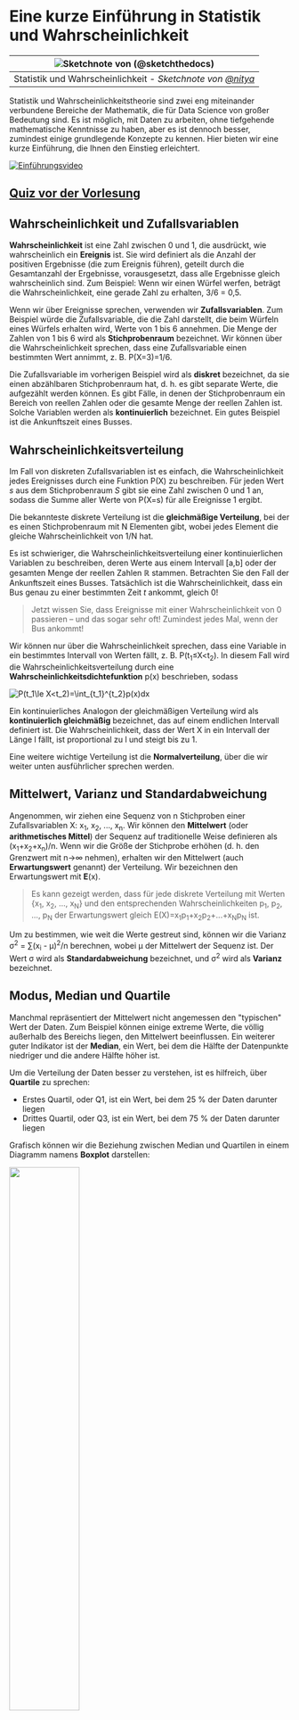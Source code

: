 <!--
CO_OP_TRANSLATOR_METADATA:
{
  "original_hash": "b706a07cfa87ba091cbb91e0aa775600",
  "translation_date": "2025-08-24T00:05:44+00:00",
  "source_file": "1-Introduction/04-stats-and-probability/README.md",
  "language_code": "de"
}
-->
# Eine kurze Einführung in Statistik und Wahrscheinlichkeit

|![ Sketchnote von [(@sketchthedocs)](https://sketchthedocs.dev) ](../../sketchnotes/04-Statistics-Probability.png)|
|:---:|
| Statistik und Wahrscheinlichkeit - _Sketchnote von [@nitya](https://twitter.com/nitya)_ |

Statistik und Wahrscheinlichkeitstheorie sind zwei eng miteinander verbundene Bereiche der Mathematik, die für Data Science von großer Bedeutung sind. Es ist möglich, mit Daten zu arbeiten, ohne tiefgehende mathematische Kenntnisse zu haben, aber es ist dennoch besser, zumindest einige grundlegende Konzepte zu kennen. Hier bieten wir eine kurze Einführung, die Ihnen den Einstieg erleichtert.

[![Einführungsvideo](../../../../1-Introduction/04-stats-and-probability/images/video-prob-and-stats.png)](https://youtu.be/Z5Zy85g4Yjw)

## [Quiz vor der Vorlesung](https://purple-hill-04aebfb03.1.azurestaticapps.net/quiz/6)

## Wahrscheinlichkeit und Zufallsvariablen

**Wahrscheinlichkeit** ist eine Zahl zwischen 0 und 1, die ausdrückt, wie wahrscheinlich ein **Ereignis** ist. Sie wird definiert als die Anzahl der positiven Ergebnisse (die zum Ereignis führen), geteilt durch die Gesamtanzahl der Ergebnisse, vorausgesetzt, dass alle Ergebnisse gleich wahrscheinlich sind. Zum Beispiel: Wenn wir einen Würfel werfen, beträgt die Wahrscheinlichkeit, eine gerade Zahl zu erhalten, 3/6 = 0,5.

Wenn wir über Ereignisse sprechen, verwenden wir **Zufallsvariablen**. Zum Beispiel würde die Zufallsvariable, die die Zahl darstellt, die beim Würfeln eines Würfels erhalten wird, Werte von 1 bis 6 annehmen. Die Menge der Zahlen von 1 bis 6 wird als **Stichprobenraum** bezeichnet. Wir können über die Wahrscheinlichkeit sprechen, dass eine Zufallsvariable einen bestimmten Wert annimmt, z. B. P(X=3)=1/6.

Die Zufallsvariable im vorherigen Beispiel wird als **diskret** bezeichnet, da sie einen abzählbaren Stichprobenraum hat, d. h. es gibt separate Werte, die aufgezählt werden können. Es gibt Fälle, in denen der Stichprobenraum ein Bereich von reellen Zahlen oder die gesamte Menge der reellen Zahlen ist. Solche Variablen werden als **kontinuierlich** bezeichnet. Ein gutes Beispiel ist die Ankunftszeit eines Busses.

## Wahrscheinlichkeitsverteilung

Im Fall von diskreten Zufallsvariablen ist es einfach, die Wahrscheinlichkeit jedes Ereignisses durch eine Funktion P(X) zu beschreiben. Für jeden Wert *s* aus dem Stichprobenraum *S* gibt sie eine Zahl zwischen 0 und 1 an, sodass die Summe aller Werte von P(X=s) für alle Ereignisse 1 ergibt.

Die bekannteste diskrete Verteilung ist die **gleichmäßige Verteilung**, bei der es einen Stichprobenraum mit N Elementen gibt, wobei jedes Element die gleiche Wahrscheinlichkeit von 1/N hat.

Es ist schwieriger, die Wahrscheinlichkeitsverteilung einer kontinuierlichen Variablen zu beschreiben, deren Werte aus einem Intervall [a,b] oder der gesamten Menge der reellen Zahlen ℝ stammen. Betrachten Sie den Fall der Ankunftszeit eines Busses. Tatsächlich ist die Wahrscheinlichkeit, dass ein Bus genau zu einer bestimmten Zeit *t* ankommt, gleich 0!

> Jetzt wissen Sie, dass Ereignisse mit einer Wahrscheinlichkeit von 0 passieren – und das sogar sehr oft! Zumindest jedes Mal, wenn der Bus ankommt!

Wir können nur über die Wahrscheinlichkeit sprechen, dass eine Variable in ein bestimmtes Intervall von Werten fällt, z. B. P(t<sub>1</sub>≤X<t<sub>2</sub>). In diesem Fall wird die Wahrscheinlichkeitsverteilung durch eine **Wahrscheinlichkeitsdichtefunktion** p(x) beschrieben, sodass

![P(t_1\le X<t_2)=\int_{t_1}^{t_2}p(x)dx](../../../../1-Introduction/04-stats-and-probability/images/probability-density.png)

Ein kontinuierliches Analogon der gleichmäßigen Verteilung wird als **kontinuierlich gleichmäßig** bezeichnet, das auf einem endlichen Intervall definiert ist. Die Wahrscheinlichkeit, dass der Wert X in ein Intervall der Länge l fällt, ist proportional zu l und steigt bis zu 1.

Eine weitere wichtige Verteilung ist die **Normalverteilung**, über die wir weiter unten ausführlicher sprechen werden.

## Mittelwert, Varianz und Standardabweichung

Angenommen, wir ziehen eine Sequenz von n Stichproben einer Zufallsvariablen X: x<sub>1</sub>, x<sub>2</sub>, ..., x<sub>n</sub>. Wir können den **Mittelwert** (oder **arithmetisches Mittel**) der Sequenz auf traditionelle Weise definieren als (x<sub>1</sub>+x<sub>2</sub>+x<sub>n</sub>)/n. Wenn wir die Größe der Stichprobe erhöhen (d. h. den Grenzwert mit n→∞ nehmen), erhalten wir den Mittelwert (auch **Erwartungswert** genannt) der Verteilung. Wir bezeichnen den Erwartungswert mit **E**(x).

> Es kann gezeigt werden, dass für jede diskrete Verteilung mit Werten {x<sub>1</sub>, x<sub>2</sub>, ..., x<sub>N</sub>} und den entsprechenden Wahrscheinlichkeiten p<sub>1</sub>, p<sub>2</sub>, ..., p<sub>N</sub> der Erwartungswert gleich E(X)=x<sub>1</sub>p<sub>1</sub>+x<sub>2</sub>p<sub>2</sub>+...+x<sub>N</sub>p<sub>N</sub> ist.

Um zu bestimmen, wie weit die Werte gestreut sind, können wir die Varianz σ<sup>2</sup> = ∑(x<sub>i</sub> - μ)<sup>2</sup>/n berechnen, wobei μ der Mittelwert der Sequenz ist. Der Wert σ wird als **Standardabweichung** bezeichnet, und σ<sup>2</sup> wird als **Varianz** bezeichnet.

## Modus, Median und Quartile

Manchmal repräsentiert der Mittelwert nicht angemessen den "typischen" Wert der Daten. Zum Beispiel können einige extreme Werte, die völlig außerhalb des Bereichs liegen, den Mittelwert beeinflussen. Ein weiterer guter Indikator ist der **Median**, ein Wert, bei dem die Hälfte der Datenpunkte niedriger und die andere Hälfte höher ist.

Um die Verteilung der Daten besser zu verstehen, ist es hilfreich, über **Quartile** zu sprechen:

* Erstes Quartil, oder Q1, ist ein Wert, bei dem 25 % der Daten darunter liegen
* Drittes Quartil, oder Q3, ist ein Wert, bei dem 75 % der Daten darunter liegen

Grafisch können wir die Beziehung zwischen Median und Quartilen in einem Diagramm namens **Boxplot** darstellen:

<img src="images/boxplot_explanation.png" width="50%"/>

Hier berechnen wir auch den **Interquartilsabstand** IQR=Q3-Q1 und sogenannte **Ausreißer** – Werte, die außerhalb der Grenzen [Q1-1.5*IQR,Q3+1.5*IQR] liegen.

Für eine endliche Verteilung, die eine kleine Anzahl möglicher Werte enthält, ist ein guter "typischer" Wert derjenige, der am häufigsten vorkommt, der sogenannte **Modus**. Er wird häufig auf kategoriale Daten angewendet, wie z. B. Farben. Betrachten Sie eine Situation, in der wir zwei Gruppen von Menschen haben – einige, die stark Rot bevorzugen, und andere, die Blau bevorzugen. Wenn wir Farben durch Zahlen codieren, würde der Mittelwert für eine Lieblingsfarbe irgendwo im orange-grünen Spektrum liegen, was die tatsächliche Präferenz keiner der Gruppen widerspiegelt. Der Modus hingegen wäre entweder eine der Farben oder beide Farben, wenn die Anzahl der Personen, die für sie stimmen, gleich ist (in diesem Fall nennen wir die Stichprobe **multimodal**).

## Daten aus der realen Welt

Wenn wir Daten aus dem echten Leben analysieren, sind sie oft keine Zufallsvariablen im eigentlichen Sinne, da wir keine Experimente mit unbekanntem Ergebnis durchführen. Betrachten Sie beispielsweise ein Team von Baseballspielern und deren Körperdaten wie Größe, Gewicht und Alter. Diese Zahlen sind nicht genau zufällig, aber wir können dennoch dieselben mathematischen Konzepte anwenden. Eine Sequenz von Gewichten von Personen kann beispielsweise als eine Sequenz von Werten betrachtet werden, die aus einer Zufallsvariablen gezogen wurden. Unten sehen Sie die Gewichtssequenz tatsächlicher Baseballspieler aus der [Major League Baseball](http://mlb.mlb.com/index.jsp), entnommen aus [diesem Datensatz](http://wiki.stat.ucla.edu/socr/index.php/SOCR_Data_MLB_HeightsWeights) (der Übersicht halber sind nur die ersten 20 Werte dargestellt):

```
[180.0, 215.0, 210.0, 210.0, 188.0, 176.0, 209.0, 200.0, 231.0, 180.0, 188.0, 180.0, 185.0, 160.0, 180.0, 185.0, 197.0, 189.0, 185.0, 219.0]
```

> **Hinweis**: Um ein Beispiel für die Arbeit mit diesem Datensatz zu sehen, werfen Sie einen Blick auf das [begleitende Notebook](../../../../1-Introduction/04-stats-and-probability/notebook.ipynb). Es gibt auch eine Reihe von Herausforderungen in dieser Lektion, die Sie durch das Hinzufügen von Code zu diesem Notebook abschließen können. Wenn Sie nicht sicher sind, wie man mit Daten arbeitet, machen Sie sich keine Sorgen – wir werden später darauf zurückkommen, wie man mit Python arbeitet. Wenn Sie nicht wissen, wie man Code in Jupyter Notebook ausführt, lesen Sie [diesen Artikel](https://soshnikov.com/education/how-to-execute-notebooks-from-github/).

Hier ist der Boxplot, der Mittelwert, Median und Quartile für unsere Daten zeigt:

![Gewichts-Boxplot](../../../../1-Introduction/04-stats-and-probability/images/weight-boxplot.png)

Da unsere Daten Informationen über verschiedene Spieler**rollen** enthalten, können wir auch den Boxplot nach Rolle erstellen – dies ermöglicht es uns, eine Vorstellung davon zu bekommen, wie sich die Parameterwerte je nach Rolle unterscheiden. Diesmal betrachten wir die Größe:

![Boxplot nach Rolle](../../../../1-Introduction/04-stats-and-probability/images/boxplot_byrole.png)

Dieses Diagramm deutet darauf hin, dass die Größe von First Basemen im Durchschnitt höher ist als die Größe von Second Basemen. Später in dieser Lektion werden wir lernen, wie wir diese Hypothese formeller testen können und wie wir zeigen können, dass unsere Daten statistisch signifikant sind, um dies zu belegen.

> Bei der Arbeit mit Daten aus der realen Welt gehen wir davon aus, dass alle Datenpunkte Stichproben sind, die aus einer Wahrscheinlichkeitsverteilung gezogen wurden. Diese Annahme ermöglicht es uns, maschinelle Lerntechniken anzuwenden und funktionierende Vorhersagemodelle zu erstellen.

Um zu sehen, wie die Verteilung unserer Daten aussieht, können wir ein Diagramm namens **Histogramm** erstellen. Die X-Achse enthält eine Anzahl verschiedener Gewichtsintervalle (sogenannte **Bins**), und die vertikale Achse zeigt die Anzahl der Male, die unsere Zufallsvariablenstichprobe in einem bestimmten Intervall lag.

![Histogramm von realen Daten](../../../../1-Introduction/04-stats-and-probability/images/weight-histogram.png)

Aus diesem Histogramm können Sie sehen, dass alle Werte um einen bestimmten mittleren Wert zentriert sind und je weiter wir uns von diesem Wert entfernen, desto weniger Gewichte dieses Wertes auftreten. Das heißt, es ist sehr unwahrscheinlich, dass das Gewicht eines Baseballspielers stark vom mittleren Gewicht abweicht. Die Varianz der Gewichte zeigt, in welchem Maße die Gewichte wahrscheinlich vom Mittelwert abweichen.

> Wenn wir die Gewichte anderer Personen, nicht aus der Baseballliga, betrachten, ist die Verteilung wahrscheinlich anders. Die Form der Verteilung bleibt jedoch gleich, aber Mittelwert und Varianz würden sich ändern. Wenn wir unser Modell auf Baseballspieler trainieren, wird es wahrscheinlich falsche Ergebnisse liefern, wenn es auf Studenten einer Universität angewendet wird, da die zugrunde liegende Verteilung unterschiedlich ist.

## Normalverteilung

Die Verteilung der Gewichte, die wir oben gesehen haben, ist sehr typisch, und viele Messungen aus der realen Welt folgen demselben Verteilungstyp, jedoch mit unterschiedlichem Mittelwert und Varianz. Diese Verteilung wird als **Normalverteilung** bezeichnet und spielt eine sehr wichtige Rolle in der Statistik.

Die Verwendung der Normalverteilung ist eine korrekte Methode, um zufällige Gewichte potenzieller Baseballspieler zu generieren. Sobald wir den mittleren Wert `mean` und die Standardabweichung `std` kennen, können wir 1000 Gewichtsstichproben wie folgt generieren:
```python
samples = np.random.normal(mean,std,1000)
``` 

Wenn wir das Histogramm der generierten Stichproben plotten, sehen wir ein Bild, das dem oben gezeigten sehr ähnlich ist. Und wenn wir die Anzahl der Stichproben und die Anzahl der Bins erhöhen, können wir ein Bild einer Normalverteilung erzeugen, das näher an ideal ist:

![Normalverteilung mit Mittelwert=0 und Standardabweichung=1](../../../../1-Introduction/04-stats-and-probability/images/normal-histogram.png)

*Normalverteilung mit Mittelwert=0 und Standardabweichung=1*

## Konfidenzintervalle

Wenn wir über die Gewichte von Baseballspielern sprechen, gehen wir davon aus, dass es eine bestimmte **Zufallsvariable W** gibt, die der idealen Wahrscheinlichkeitsverteilung der Gewichte aller Baseballspieler entspricht (sogenannte **Population**). Unsere Gewichtssequenz entspricht einer Teilmenge aller Baseballspieler, die wir als **Stichprobe** bezeichnen. Eine interessante Frage ist: Können wir die Parameter der Verteilung von W kennen, d. h. den Mittelwert und die Varianz der Population?

Die einfachste Antwort wäre, den Mittelwert und die Varianz unserer Stichprobe zu berechnen. Es könnte jedoch passieren, dass unsere zufällige Stichprobe die gesamte Population nicht genau repräsentiert. Daher macht es Sinn, über **Konfidenzintervalle** zu sprechen.
> **Konfidenzintervall** ist die Schätzung des wahren Mittelwerts der Grundgesamtheit basierend auf unserer Stichprobe, die mit einer bestimmten Wahrscheinlichkeit (oder einem **Konfidenzniveau**) genau ist.
Angenommen, wir haben eine Stichprobe X<sub>1</sub>, ..., X<sub>n</sub> aus unserer Verteilung. Jedes Mal, wenn wir eine Stichprobe aus unserer Verteilung ziehen, erhalten wir einen anderen Mittelwert μ. Daher kann μ als Zufallsvariable betrachtet werden. Ein **Konfidenzintervall** mit Konfidenz p ist ein Wertepaar (L<sub>p</sub>,R<sub>p</sub>), sodass **P**(L<sub>p</sub>≤μ≤R<sub>p</sub>) = p, d.h. die Wahrscheinlichkeit, dass der gemessene Mittelwert innerhalb des Intervalls liegt, entspricht p.

Es geht über unsere kurze Einführung hinaus, im Detail zu erklären, wie diese Konfidenzintervalle berechnet werden. Weitere Details finden Sie [auf Wikipedia](https://en.wikipedia.org/wiki/Confidence_interval). Kurz gesagt, wir definieren die Verteilung des berechneten Stichprobenmittelwerts relativ zum tatsächlichen Mittelwert der Population, die als **Student-Verteilung** bezeichnet wird.

> **Interessante Tatsache**: Die Student-Verteilung ist nach dem Mathematiker William Sealy Gosset benannt, der seine Arbeit unter dem Pseudonym "Student" veröffentlichte. Er arbeitete in der Guinness-Brauerei, und laut einer Version wollte sein Arbeitgeber nicht, dass die Öffentlichkeit erfährt, dass sie statistische Tests zur Bestimmung der Qualität der Rohstoffe verwendeten.

Wenn wir den Mittelwert μ unserer Population mit Konfidenz p schätzen möchten, müssen wir das *(1-p)/2-te Perzentil* einer Student-Verteilung A nehmen, das entweder aus Tabellen entnommen oder mit eingebauten Funktionen statistischer Software (z. B. Python, R usw.) berechnet werden kann. Dann wird das Intervall für μ durch X±A*D/√n gegeben, wobei X der erhaltene Mittelwert der Stichprobe und D die Standardabweichung ist.

> **Hinweis**: Wir lassen auch die Diskussion über ein wichtiges Konzept der [Freiheitsgrade](https://en.wikipedia.org/wiki/Degrees_of_freedom_(statistics)) aus, das im Zusammenhang mit der Student-Verteilung wichtig ist. Sie können auf umfassendere Bücher über Statistik zurückgreifen, um dieses Konzept besser zu verstehen.

Ein Beispiel für die Berechnung des Konfidenzintervalls für Gewichte und Größen finden Sie in den [begleitenden Notebooks](../../../../1-Introduction/04-stats-and-probability/notebook.ipynb).

| p    | Gewichtsmittelwert |
|------|--------------------|
| 0.85 | 201.73±0.94       |
| 0.90 | 201.73±1.08       |
| 0.95 | 201.73±1.28       |

Beachten Sie, dass je höher die Konfidenzwahrscheinlichkeit ist, desto breiter ist das Konfidenzintervall.

## Hypothesentests

In unserem Datensatz der Baseballspieler gibt es verschiedene Spielerrollen, die wie folgt zusammengefasst werden können (sehen Sie sich das [begleitende Notebook](../../../../1-Introduction/04-stats-and-probability/notebook.ipynb) an, um zu sehen, wie diese Tabelle berechnet werden kann):

| Rolle              | Größe       | Gewicht     | Anzahl |
|--------------------|-------------|-------------|--------|
| Catcher           | 72.723684   | 204.328947  | 76     |
| Designated_Hitter | 74.222222   | 220.888889  | 18     |
| First_Baseman     | 74.000000   | 213.109091  | 55     |
| Outfielder        | 73.010309   | 199.113402  | 194    |
| Relief_Pitcher    | 74.374603   | 203.517460  | 315    |
| Second_Baseman    | 71.362069   | 184.344828  | 58     |
| Shortstop         | 71.903846   | 182.923077  | 52     |
| Starting_Pitcher  | 74.719457   | 205.163636  | 221    |
| Third_Baseman     | 73.044444   | 200.955556  | 45     |

Wir können feststellen, dass die durchschnittliche Größe der First Basemen höher ist als die der Second Basemen. Daher könnten wir versucht sein, zu schließen, dass **First Basemen größer sind als Second Basemen**.

> Diese Aussage wird als **Hypothese** bezeichnet, da wir nicht wissen, ob die Tatsache tatsächlich wahr ist oder nicht.

Es ist jedoch nicht immer offensichtlich, ob wir diese Schlussfolgerung ziehen können. Aus der obigen Diskussion wissen wir, dass jeder Mittelwert ein zugehöriges Konfidenzintervall hat, und daher könnte dieser Unterschied nur ein statistischer Fehler sein. Wir benötigen eine formellere Methode, um unsere Hypothese zu testen.

Lassen Sie uns die Konfidenzintervalle separat für die Größen der First und Second Basemen berechnen:

| Konfidenz | First Basemen   | Second Basemen  |
|-----------|-----------------|-----------------|
| 0.85      | 73.62..74.38   | 71.04..71.69    |
| 0.90      | 73.56..74.44   | 70.99..71.73    |
| 0.95      | 73.47..74.53   | 70.92..71.81    |

Wir können sehen, dass die Intervalle unter keiner Konfidenz überlappen. Das beweist unsere Hypothese, dass First Basemen größer sind als Second Basemen.

Formeller gesagt, das Problem, das wir lösen, besteht darin, zu prüfen, ob **zwei Wahrscheinlichkeitsverteilungen gleich sind** oder zumindest die gleichen Parameter haben. Abhängig von der Verteilung müssen wir dafür unterschiedliche Tests verwenden. Wenn wir wissen, dass unsere Verteilungen normal sind, können wir den **[Student t-Test](https://en.wikipedia.org/wiki/Student%27s_t-test)** anwenden.

Im Student t-Test berechnen wir den sogenannten **t-Wert**, der die Differenz zwischen den Mittelwerten unter Berücksichtigung der Varianz angibt. Es wird gezeigt, dass der t-Wert der **Student-Verteilung** folgt, was es uns ermöglicht, den Schwellenwert für ein gegebenes Konfidenzniveau **p** zu erhalten (dies kann berechnet oder in numerischen Tabellen nachgeschlagen werden). Wir vergleichen dann den t-Wert mit diesem Schwellenwert, um die Hypothese zu bestätigen oder abzulehnen.

In Python können wir das **SciPy**-Paket verwenden, das die Funktion `ttest_ind` enthält (zusätzlich zu vielen anderen nützlichen statistischen Funktionen!). Es berechnet den t-Wert für uns und führt auch die Rückwärtssuche des Konfidenz-p-Werts durch, sodass wir nur auf die Konfidenz schauen müssen, um eine Schlussfolgerung zu ziehen.

Zum Beispiel liefert unser Vergleich zwischen den Größen der First und Second Basemen die folgenden Ergebnisse:
```python
from scipy.stats import ttest_ind

tval, pval = ttest_ind(df.loc[df['Role']=='First_Baseman',['Height']], df.loc[df['Role']=='Designated_Hitter',['Height']],equal_var=False)
print(f"T-value = {tval[0]:.2f}\nP-value: {pval[0]}")
```
```
T-value = 7.65
P-value: 9.137321189738925e-12
```
In unserem Fall ist der p-Wert sehr niedrig, was bedeutet, dass es starke Beweise dafür gibt, dass First Basemen größer sind.

Es gibt auch verschiedene andere Arten von Hypothesen, die wir testen könnten, zum Beispiel:
* Um zu beweisen, dass eine gegebene Stichprobe einer bestimmten Verteilung folgt. In unserem Fall haben wir angenommen, dass die Größen normal verteilt sind, aber das erfordert eine formale statistische Überprüfung.
* Um zu beweisen, dass der Mittelwert einer Stichprobe einem vordefinierten Wert entspricht.
* Um die Mittelwerte einer Anzahl von Stichproben zu vergleichen (z. B. was ist der Unterschied im Glücksniveau zwischen verschiedenen Altersgruppen).

## Gesetz der großen Zahlen und zentraler Grenzwertsatz

Einer der Gründe, warum die Normalverteilung so wichtig ist, ist der sogenannte **zentrale Grenzwertsatz**. Angenommen, wir haben eine große Stichprobe von unabhängigen N Werten X<sub>1</sub>, ..., X<sub>N</sub>, die aus einer beliebigen Verteilung mit Mittelwert μ und Varianz σ<sup>2</sup> entnommen wurden. Dann, für ausreichend großes N (mit anderen Worten, wenn N→∞), wäre der Mittelwert Σ<sub>i</sub>X<sub>i</sub> normal verteilt, mit Mittelwert μ und Varianz σ<sup>2</sup>/N.

> Eine andere Möglichkeit, den zentralen Grenzwertsatz zu interpretieren, besteht darin, zu sagen, dass unabhängig von der Verteilung, wenn Sie den Mittelwert einer Summe beliebiger Zufallsvariablen berechnen, Sie am Ende eine Normalverteilung erhalten.

Aus dem zentralen Grenzwertsatz folgt auch, dass, wenn N→∞, die Wahrscheinlichkeit, dass der Stichprobenmittelwert gleich μ ist, 1 wird. Dies ist als **Gesetz der großen Zahlen** bekannt.

## Kovarianz und Korrelation

Eine der Aufgaben der Datenwissenschaft besteht darin, Beziehungen zwischen Daten zu finden. Wir sagen, dass zwei Sequenzen **korrelieren**, wenn sie ein ähnliches Verhalten zur gleichen Zeit zeigen, d.h. sie steigen/fallen gleichzeitig, oder eine Sequenz steigt, wenn die andere fällt und umgekehrt. Mit anderen Worten, es scheint eine Beziehung zwischen zwei Sequenzen zu geben.

> Korrelation zeigt nicht unbedingt eine kausale Beziehung zwischen zwei Sequenzen an; manchmal können beide Variablen von einer externen Ursache abhängen, oder es kann rein zufällig sein, dass die beiden Sequenzen korrelieren. Eine starke mathematische Korrelation ist jedoch ein guter Hinweis darauf, dass zwei Variablen irgendwie miteinander verbunden sind.

Mathematisch ist das Hauptkonzept, das die Beziehung zwischen zwei Zufallsvariablen zeigt, die **Kovarianz**, die wie folgt berechnet wird: Cov(X,Y) = **E**\[(X-**E**(X))(Y-**E**(Y))\]. Wir berechnen die Abweichung beider Variablen von ihren Mittelwerten und dann das Produkt dieser Abweichungen. Wenn beide Variablen gemeinsam abweichen, ist das Produkt immer ein positiver Wert, der zu einer positiven Kovarianz addiert wird. Wenn beide Variablen nicht synchron abweichen (d.h. eine fällt unter den Durchschnitt, wenn die andere über den Durchschnitt steigt), erhalten wir immer negative Zahlen, die zu einer negativen Kovarianz addiert werden. Wenn die Abweichungen unabhängig sind, summieren sie sich ungefähr zu null.

Der absolute Wert der Kovarianz sagt uns nicht viel darüber, wie groß die Korrelation ist, da er von der Größe der tatsächlichen Werte abhängt. Um sie zu normalisieren, können wir die Kovarianz durch die Standardabweichung beider Variablen teilen, um die **Korrelation** zu erhalten. Das Gute daran ist, dass die Korrelation immer im Bereich von [-1,1] liegt, wobei 1 eine starke positive Korrelation zwischen den Werten anzeigt, -1 eine starke negative Korrelation und 0 keine Korrelation (Variablen sind unabhängig).

**Beispiel**: Wir können die Korrelation zwischen Gewichten und Größen von Baseballspielern aus dem oben genannten Datensatz berechnen:
```python
print(np.corrcoef(weights,heights))
```
Als Ergebnis erhalten wir eine **Korrelationsmatrix** wie diese:
```
array([[1.        , 0.52959196],
       [0.52959196, 1.        ]])
```

> Die Korrelationsmatrix C kann für jede Anzahl von Eingabesequenzen S<sub>1</sub>, ..., S<sub>n</sub> berechnet werden. Der Wert von C<sub>ij</sub> ist die Korrelation zwischen S<sub>i</sub> und S<sub>j</sub>, und die Diagonalelemente sind immer 1 (was auch die Selbstkorrelation von S<sub>i</sub> ist).

In unserem Fall zeigt der Wert 0.53 an, dass es eine gewisse Korrelation zwischen dem Gewicht und der Größe einer Person gibt. Wir können auch das Streudiagramm eines Wertes gegen den anderen erstellen, um die Beziehung visuell zu sehen:

![Beziehung zwischen Gewicht und Größe](../../../../1-Introduction/04-stats-and-probability/images/weight-height-relationship.png)

> Weitere Beispiele für Korrelation und Kovarianz finden Sie im [begleitenden Notebook](../../../../1-Introduction/04-stats-and-probability/notebook.ipynb).

## Fazit

In diesem Abschnitt haben wir gelernt:

* grundlegende statistische Eigenschaften von Daten, wie Mittelwert, Varianz, Modus und Quartile
* verschiedene Verteilungen von Zufallsvariablen, einschließlich der Normalverteilung
* wie man Korrelationen zwischen verschiedenen Eigenschaften findet
* wie man mathematische und statistische Methoden verwendet, um Hypothesen zu beweisen
* wie man Konfidenzintervalle für Zufallsvariablen basierend auf Stichprobendaten berechnet

Obwohl dies sicherlich keine erschöpfende Liste von Themen ist, die innerhalb der Wahrscheinlichkeit und Statistik existieren, sollte es ausreichen, um Ihnen einen guten Einstieg in diesen Kurs zu geben.

## 🚀 Herausforderung

Verwenden Sie den Beispielcode im Notebook, um andere Hypothesen zu testen:
1. First Basemen sind älter als Second Basemen
2. First Basemen sind größer als Third Basemen
3. Shortstops sind größer als Second Basemen

## [Quiz nach der Vorlesung](https://purple-hill-04aebfb03.1.azurestaticapps.net/quiz/7)

## Überprüfung & Selbststudium

Wahrscheinlichkeit und Statistik ist ein so breites Thema, dass es einen eigenen Kurs verdient. Wenn Sie tiefer in die Theorie eintauchen möchten, können Sie einige der folgenden Bücher lesen:

1. [Carlos Fernandez-Granda](https://cims.nyu.edu/~cfgranda/) von der New York University hat großartige Vorlesungsnotizen [Probability and Statistics for Data Science](https://cims.nyu.edu/~cfgranda/pages/stuff/probability_stats_for_DS.pdf) (online verfügbar)
1. [Peter und Andrew Bruce. Practical Statistics for Data Scientists.](https://www.oreilly.com/library/view/practical-statistics-for/9781491952955/) [[Beispielcode in R](https://github.com/andrewgbruce/statistics-for-data-scientists)].
1. [James D. Miller. Statistics for Data Science](https://www.packtpub.com/product/statistics-for-data-science/9781788290678) [[Beispielcode in R](https://github.com/PacktPublishing/Statistics-for-Data-Science)]

## Aufgabe

[Kleine Diabetes-Studie](assignment.md)

## Credits

Diese Lektion wurde mit ♥️ von [Dmitry Soshnikov](http://soshnikov.com) erstellt.

**Haftungsausschluss**:  
Dieses Dokument wurde mit dem KI-Übersetzungsdienst [Co-op Translator](https://github.com/Azure/co-op-translator) übersetzt. Obwohl wir uns um Genauigkeit bemühen, beachten Sie bitte, dass automatisierte Übersetzungen Fehler oder Ungenauigkeiten enthalten können. Das Originaldokument in seiner ursprünglichen Sprache sollte als maßgebliche Quelle betrachtet werden. Für kritische Informationen wird eine professionelle menschliche Übersetzung empfohlen. Wir übernehmen keine Haftung für Missverständnisse oder Fehlinterpretationen, die sich aus der Nutzung dieser Übersetzung ergeben.